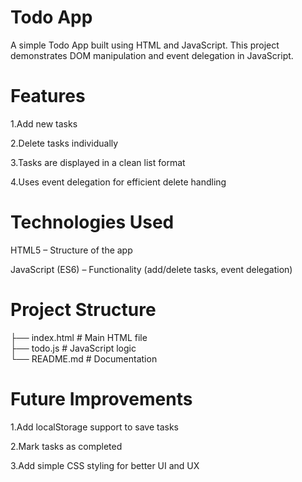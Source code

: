 # Todo App

A simple Todo App built using HTML and JavaScript.
This project demonstrates DOM manipulation and event delegation in JavaScript.

# Features

1.Add new tasks

2.Delete tasks individually

3.Tasks are displayed in a clean list format

4.Uses event delegation for efficient delete handling

# Technologies Used

HTML5 – Structure of the app

JavaScript (ES6) – Functionality (add/delete tasks, event delegation)

# Project Structure
├── index.html     # Main HTML file  
├── todo.js        # JavaScript logic  
└── README.md      # Documentation  

# Future Improvements

1.Add localStorage support to save tasks

2.Mark tasks as completed

3.Add simple CSS styling for better UI and UX
